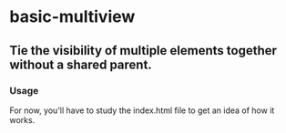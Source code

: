 # basic-multiview

## Tie the visibility of multiple elements together without a shared parent.

### Usage

For now, you'll have to study the index.html file to get an idea of how it works.